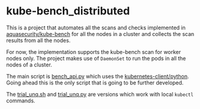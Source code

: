 # kube-bench_distributed

This is a project that automates all the scans and checks implemented in [aquasecurity/kube-bench](https://github.com/aquasecurity/kube-bench) for all the nodes in a cluster and collects the scan results from all the nodes.

For now, the implementation supports the kube-bench scan for worker nodes only. The project makes use of `DaemonSet` to run the pods in all the nodes of a cluster. 

The main script is [bench_api.py](https://github.com/daipayanb/kube-bench_distributed/blob/master/bench_api.py) which uses the [kubernetes-client/python](https://github.com/kubernetes-client/python). Going ahead this is the only script that is going to be further developed.

The [trial_unq.sh](https://github.com/daipayanb/kube-bench_distributed/blob/master/trial_unq.sh) and [trial_unq.py](https://github.com/daipayanb/kube-bench_distributed/blob/master/trial_unq.py) are versions which work with local `kubectl` commands. 
